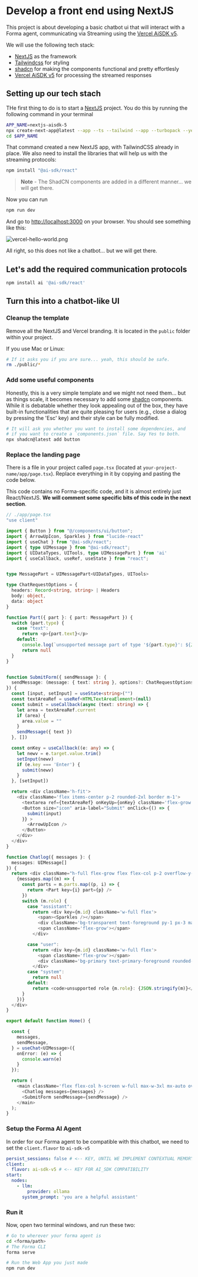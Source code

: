 # Develop a front end using NextJS

This project is about developing a basic chatbot ui that will interact with a Forma agent, communicating via Streaming using the [Vercel AiSDK v5](https://ai-sdk.dev/docs/ai-sdk-ui/stream-protocol).


We will use the following tech stack:

* [NextJS](https://nextjs.org/) as the framework
* [Tailwindcss](https://tailwindcss.com/) for styling
* [shadcn](https://ui.shadcn.com/) for making the components functional and pretty effortlesly
* [Vercel AiSDK v5](https://ai-sdk.dev/docs/ai-sdk-ui/stream-protocol) for processing the streamed responses


## Setting up our tech stach

THe first thing to do is to start a [NextJS](https://nextjs.org/) project. You do this by running the following command in your terminal

```sh
APP_NAME=nextjs-aisdk-5
npx create-next-app@latest --app --ts --tailwind --app --turbopack --yes $APP_NAME
cd $APP_NAME
```

That command created a new NextJS app, with TailwindCSS already in place. We also need to install the libraries that will help us with the streaming protocols:

```sh
npm install "@ai-sdk/react"
```

> **Note** - The ShadCN components are added in a different manner... we will get there.

Now you can run

```sh
npm run dev
```

And go to [http://localhost:3000](http://localhost:3000) on your browser. You should see something like this:

![vercel-hello-world.png](./img/vercel-hello-world.png)

All right, so this does not like a chatbot... but we will get there.


## Let's add the required communication protocols

```sh
npm install ai '@ai-sdk/react'
```

## Turn this into a chatbot-like UI


### Cleanup the template

Remove all the NextJS and Vercel branding. It is located in the `public` folder within your project. 

If you use Mac or Linux:

```sh
# If it asks you if you are sure... yeah, this should be safe.
rm ./public/*
```

### Add some useful components

Honestly, this is a very simple template and we might not need them... but as things scale, it becomes necessary to add some [shadcn](https://ui.shadcn.com/) components. While it is debatable whether they look appealing out of the box, they have built-in functionalities that are quite pleasing for users (e.g., close a dialog by pressing the 'Esc' key) and their style can be fully modified.

```sh
# It will ask you whether you want to install some dependencies, and 
# if you want to create a `components.json` file. Say Yes to both.
npx shadcn@latest add button
```

### Replace the landing page

There is a file in your project called `page.tsx` (located at `your-project-name/app/page.tsx`). Replace everything in it by copying and pasting the code below.

This code contains no Forma-specific code, and it is almost entirely just React/NextJS. **We will comment some specific bits of this code in the next section**.

```ts
// ./app/page.tsx
"use client"

import { Button } from "@/components/ui/button";
import { ArrowUpIcon, Sparkles } from "lucide-react"
import { useChat } from "@ai-sdk/react";
import { type UIMessage } from "@ai-sdk/react";
import { UIDataTypes, UITools, type UIMessagePart } from 'ai'
import { useCallback, useRef, useState } from "react";


type MessagePart = UIMessagePart<UIDataTypes, UITools>

type ChatRequestOptions = {
  headers: Record<string, string> | Headers
  body: object,
  data: object
}

function Part({ part }: { part: MessagePart }) {
  switch (part.type) {
    case "text":
      return <p>{part.text}</p>
    default:
      console.log(`unsupported message part of type '${part.type}': ${JSON.stringify(part)}`)
      return null
  }
}


function SubmitForm({ sendMessage }: {
  sendMessage: (message: { text: string }, options?: ChatRequestOptions) => Promise<void>
}) {
  const [input, setInput] = useState<string>("")
  const textAreaRef = useRef<HTMLTextAreaElement>(null)
  const submit = useCallback(async (text: string) => {
    let area = textAreaRef.current
    if (area) {
      area.value = ""
    }
    sendMessage({ text })
  }, [])

  const onKey = useCallback((e: any) => {
    let newv = e.target.value.trim()
    setInput(newv)
    if (e.key === 'Enter') {
      submit(newv)
    }
  }, [setInput])

  return <div className='h-fit'>
    <div className='flex items-center p-2 rounded-2xl border m-1'>
      <textarea ref={textAreaRef} onKeyUp={onKey} className='flex-grow outline-none focus:outline-none resize-none' placeholder="Ask me anything!" />
      <Button size="icon" aria-label="Submit" onClick={() => {
        submit(input)
      }} >
        <ArrowUpIcon />
      </Button>
    </div>
  </div>
}

function Chatlog({ messages }: {
  messages: UIMessage[]
}) {
  return <div className="h-full flex-grow flex flex-col p-2 overflow-y-scroll">
    {messages.map((m) => {
      const parts = m.parts.map((p, i) => {
        return <Part key={i} part={p} />
      })
      switch (m.role) {
        case "assistant":
          return <div key={m.id} className='w-full flex'>
            <span><Sparkles /></span>
            <div className='bg-transparent text-foreground py-1 px-3 max-w-[70%] w-fit'>{parts}</div>
            <span className='flex-grow'></span>
          </div>

        case "user":
          return <div key={m.id} className='w-full flex'>
            <span className='flex-grow'></span>
            <div className='bg-primary text-primary-foreground rounded-md py-1 px-3 max-w-[70%] w-fit'>{parts}</div>
          </div>
        case "system":
          return null
        default:
          return <code>unsupported role {m.role}: {JSON.stringify(m)}</code>
      }
    })}
  </div>
}

export default function Home() {

  const {
    messages,
    sendMessage,
  } = useChat<UIMessage>({
    onError: (e) => {
      console.warn(e)
    }
  });

  return (
    <main className='flex flex-col h-screen w-full max-w-3xl mx-auto overflow-hidden'>      
      <Chatlog messages={messages} />
      <SubmitForm sendMessage={sendMessage} />
    </main>
  );
}
```

### Setup the Forma AI Agent

In order for our Forma agent to be compatible with this chatbot, we need to set the `client.flavor` to `ai-sdk-v5`

```yaml
persist_sessions: false # <-- KEY, UNTIL WE IMPLEMENT CONTEXTUAL MEMORY
client: 
  flavor: ai-sdk-v5 # <-- KEY FOR AI_SDK COMPATIBILITY
start:
  nodes:
    - llm:
        provider: ollama        
      system_prompt: 'you are a helpful assistant'
```

### Run it

Now, open two terminal windows, and run these two:

```sh
# Go to wherever your forma agent is
cd <forma/path>
# The Forma CLI
forma serve
```

```sh
# Run the Web App you just made
npm run dev
```